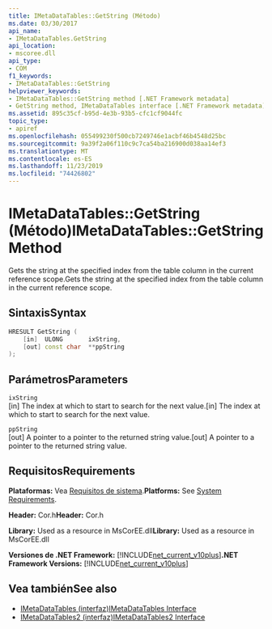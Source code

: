 ```yaml
---
title: IMetaDataTables::GetString (Método)
ms.date: 03/30/2017
api_name:
- IMetaDataTables.GetString
api_location:
- mscoree.dll
api_type:
- COM
f1_keywords:
- IMetaDataTables::GetString
helpviewer_keywords:
- IMetaDataTables::GetString method [.NET Framework metadata]
- GetString method, IMetaDataTables interface [.NET Framework metadata]
ms.assetid: 895c35cf-b95d-4e3b-93b5-cfc1cf9044fc
topic_type:
- apiref
ms.openlocfilehash: 055499230f500cb7249746e1acbf46b4548d25bc
ms.sourcegitcommit: 9a39f2a06f110c9c7ca54ba216900d038aa14ef3
ms.translationtype: MT
ms.contentlocale: es-ES
ms.lasthandoff: 11/23/2019
ms.locfileid: "74426802"
---
```

# <a name="imetadatatablesgetstring-method"></a><span data-ttu-id="fdf4a-102">IMetaDataTables::GetString (Método)</span><span class="sxs-lookup"><span data-stu-id="fdf4a-102">IMetaDataTables::GetString Method</span></span>
<span data-ttu-id="fdf4a-103">Gets the string at the specified index from the table column in the current reference scope.</span><span class="sxs-lookup"><span data-stu-id="fdf4a-103">Gets the string at the specified index from the table column in the current reference scope.</span></span>  
  
## <a name="syntax"></a><span data-ttu-id="fdf4a-104">Sintaxis</span><span class="sxs-lookup"><span data-stu-id="fdf4a-104">Syntax</span></span>  
  
```cpp  
HRESULT GetString (   
    [in]  ULONG       ixString,  
    [out] const char  **ppString  
);  
```  
  
## <a name="parameters"></a><span data-ttu-id="fdf4a-105">Parámetros</span><span class="sxs-lookup"><span data-stu-id="fdf4a-105">Parameters</span></span>  
 `ixString`  
 <span data-ttu-id="fdf4a-106">[in] The index at which to start to search for the next value.</span><span class="sxs-lookup"><span data-stu-id="fdf4a-106">[in] The index at which to start to search for the next value.</span></span>  
  
 `ppString`  
 <span data-ttu-id="fdf4a-107">[out] A pointer to a pointer to the returned string value.</span><span class="sxs-lookup"><span data-stu-id="fdf4a-107">[out] A pointer to a pointer to the returned string value.</span></span>  
  
## <a name="requirements"></a><span data-ttu-id="fdf4a-108">Requisitos</span><span class="sxs-lookup"><span data-stu-id="fdf4a-108">Requirements</span></span>  
 <span data-ttu-id="fdf4a-109">**Plataformas:** Vea [Requisitos de sistema](../../../../docs/framework/get-started/system-requirements.md).</span><span class="sxs-lookup"><span data-stu-id="fdf4a-109">**Platforms:** See [System Requirements](../../../../docs/framework/get-started/system-requirements.md).</span></span>  
  
 <span data-ttu-id="fdf4a-110">**Header:** Cor.h</span><span class="sxs-lookup"><span data-stu-id="fdf4a-110">**Header:** Cor.h</span></span>  
  
 <span data-ttu-id="fdf4a-111">**Library:** Used as a resource in MsCorEE.dll</span><span class="sxs-lookup"><span data-stu-id="fdf4a-111">**Library:** Used as a resource in MsCorEE.dll</span></span>  
  
 <span data-ttu-id="fdf4a-112">**Versiones de .NET Framework:** [!INCLUDE[net_current_v10plus](../../../../includes/net-current-v10plus-md.md)]</span><span class="sxs-lookup"><span data-stu-id="fdf4a-112">**.NET Framework Versions:** [!INCLUDE[net_current_v10plus](../../../../includes/net-current-v10plus-md.md)]</span></span>  
  
## <a name="see-also"></a><span data-ttu-id="fdf4a-113">Vea también</span><span class="sxs-lookup"><span data-stu-id="fdf4a-113">See also</span></span>

- [<span data-ttu-id="fdf4a-114">IMetaDataTables (interfaz)</span><span class="sxs-lookup"><span data-stu-id="fdf4a-114">IMetaDataTables Interface</span></span>](../../../../docs/framework/unmanaged-api/metadata/imetadatatables-interface.md)
- [<span data-ttu-id="fdf4a-115">IMetaDataTables2 (interfaz)</span><span class="sxs-lookup"><span data-stu-id="fdf4a-115">IMetaDataTables2 Interface</span></span>](../../../../docs/framework/unmanaged-api/metadata/imetadatatables2-interface.md)
